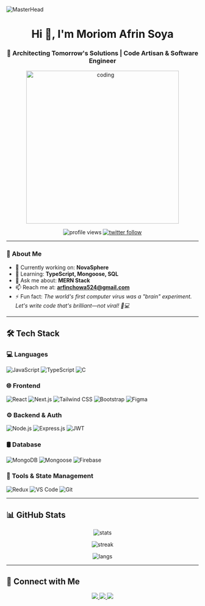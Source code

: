 ![MasterHead](https://i.ibb.co/y90sTtv/Red-and-Black-Modern-Business-Development-Strategy-Banner.png)

<h1 align="center">Hi 👋, I'm Moriom Afrin Soya</h1>
<h3 align="center">🚀 Architecting Tomorrow's Solutions | Code Artisan & Software Engineer</h3>

<p align="center">
  <img src="https://i.ibb.co/4SXpKzm/601014116770475-6068beff4640a.gif" alt="coding" width="400" />
</p>

<p align="center">
  <img src="https://komarev.com/ghpvc/?username=afrinchowa&label=Profile%20views&color=0e75b6&style=flat" alt="profile views" />
  <a href="https://twitter.com/afrinchowa81" target="_blank">
    <img src="https://img.shields.io/twitter/follow/afrinchowa81?logo=twitter&style=flat-square" alt="twitter follow" />
  </a>
</p>

---

### 🚀 About Me

- 🔭 Currently working on: **NovaSphere**
- 🌱 Learning: **TypeScript, Mongoose, SQL**
- 💬 Ask me about: **MERN Stack**
- 📫 Reach me at: **arfinchowa524@gmail.com**
- ⚡ Fun fact: _The world's first computer virus was a "brain" experiment. Let's write code that's brilliant—not viral! 🧠💻_

---

## 🛠️ Tech Stack

### 💻 Languages

![JavaScript](https://img.shields.io/badge/JavaScript-F7DF1E?style=for-the-badge&logo=javascript&logoColor=black)
![TypeScript](https://img.shields.io/badge/TypeScript-3178C6?style=for-the-badge&logo=typescript&logoColor=white)
![C](https://img.shields.io/badge/C-00599C?style=for-the-badge&logo=c&logoColor=white)

### 🌐 Frontend

![React](https://img.shields.io/badge/React-20232A?style=for-the-badge&logo=react&logoColor=61DAFB)
![Next.js](https://img.shields.io/badge/Next.js-000000?style=for-the-badge&logo=nextdotjs)
![Tailwind CSS](https://img.shields.io/badge/Tailwind-06B6D4?style=for-the-badge&logo=tailwindcss&logoColor=white)
![Bootstrap](https://img.shields.io/badge/Bootstrap-7952B3?style=for-the-badge&logo=bootstrap&logoColor=white)
![Figma](https://img.shields.io/badge/Figma-black?style=for-the-badge&logo=figma&logoColor=white)

### ⚙️ Backend & Auth

![Node.js](https://img.shields.io/badge/Node.js-339933?style=for-the-badge&logo=node.js&logoColor=white)
![Express.js](https://img.shields.io/badge/Express-000000?style=for-the-badge&logo=express&logoColor=white)
![JWT](https://img.shields.io/badge/JWT-black?style=for-the-badge&logo=JSON%20web%20tokens)

### 🛢️ Database

![MongoDB](https://img.shields.io/badge/MongoDB-47A248?style=for-the-badge&logo=mongodb&logoColor=white)
![Mongoose](https://img.shields.io/badge/Mongoose-880000?style=for-the-badge&logo=mongoose&logoColor=white)
![Firebase](https://img.shields.io/badge/Firebase-FFCA28?style=for-the-badge&logo=firebase&logoColor=black)

### 🧰 Tools & State Management

![Redux](https://img.shields.io/badge/Redux-764ABC?style=for-the-badge&logo=redux&logoColor=white)
![VS Code](https://img.shields.io/badge/VSCode-007ACC?style=for-the-badge&logo=visual-studio-code&logoColor=white)
![Git](https://img.shields.io/badge/Git-F05032?style=for-the-badge&logo=git&logoColor=white)

---

## 📊 GitHub Stats

<p align="center">
  <img src="https://github-readme-stats.vercel.app/api?username=afrinchowa&show_icons=true&theme=radical" alt="stats" />
</p>

<p align="center">
  <img src="https://github-readme-streak-stats.herokuapp.com/?user=afrinchowa&theme=radical" alt="streak" />
</p>

<p align="center">
  <img src="https://github-readme-stats.vercel.app/api/top-langs/?username=afrinchowa&layout=compact&theme=radical" alt="langs" />
</p>

---

## 🔗 Connect with Me

<p align="center">
  <a href="https://linkedin.com/in/moriom-afrin-chowa" target="_blank">
    <img src="https://img.shields.io/badge/LinkedIn-0077B5?style=for-the-badge&logo=linkedin&logoColor=white" />
  </a>
  <a href="https://twitter.com/afrinchowa81" target="_blank">
    <img src="https://img.shields.io/badge/Twitter-1DA1F2?style=for-the-badge&logo=twitter&logoColor=white" />
  </a>
  <a href="https://fb.com/moriom.afrin.soya" target="_blank">
    <img src="https://img.shields.io/badge/Facebook-1877F2?style=for-the-badge&logo=facebook&logoColor=white" />
  </a>
</p>
